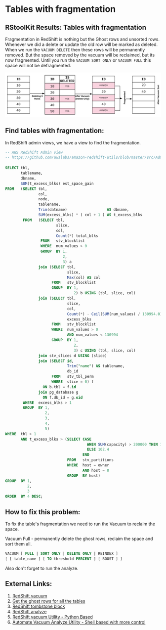 # Tables with fragmentation

## RStoolKit Results: Tables with fragmentation

Fragmentation in RedShift is nothing but the Ghost rows and unsorted rows. Whenever we did a delete or update the old row will be marked as deleted. When we run the `VACUUM DELETE` then these rows will be permanently removed. But the space removed by the vacuum will be reclaimed, but its now fragmented. Until you run the `VACUUM SORT ONLY` or `VACUUM FULL` this space will not be defragmented. 

![/src/img/fragmentation.png](/src/img/fragmentation.png)

## Find tables with fragmentation:

In RedShift admin views, we have a view to find the fragmentation.

```sql
-- AWS RedShift Admin view
-- https://github.com/awslabs/amazon-redshift-utils/blob/master/src/AdminViews/v_fragmentation_info.sql

SELECT tbl, 
       tablename, 
       dbname, 
       SUM(t_excess_blks) est_space_gain 
FROM   (SELECT tbl, 
               col, 
               node, 
               tablename, 
               Trim(datname)                  AS dbname, 
               SUM(excess_blks) * ( col + 1 ) AS t_excess_blks 
        FROM   (SELECT tbl, 
                       slice, 
                       col, 
                       Count(*) total_blks 
                FROM   stv_blocklist 
                WHERE  num_values > 0 
                GROUP  BY 1, 
                          2, 
                          3) a 
               join (SELECT tbl, 
                            slice, 
                            Max(col) AS col 
                     FROM   stv_blocklist 
                     GROUP  BY 1, 
                               2) b USING (tbl, slice, col) 
               join (SELECT tbl, 
                            slice, 
                            col, 
                            Count(*) - Ceil(SUM(num_values) / 130994.0) AS 
                            excess_blks 
                     FROM   stv_blocklist 
                     WHERE  num_values > 0 
                            AND num_values < 130994 
                     GROUP  BY 1, 
                               2, 
                               3) c USING (tbl, slice, col) 
               join stv_slices d USING (slice) 
               join (SELECT id, 
                            Trim("name") AS tablename, 
                            db_id 
                     FROM   stv_tbl_perm 
                     WHERE  slice = 0) f 
                 ON b.tbl = f.id 
               join pg_database g 
                 ON f.db_id = g.oid 
        WHERE  excess_blks > 1 
        GROUP  BY 1, 
                  2, 
                  3, 
                  4, 
                  5) 
WHERE  tbl > 1 
       AND t_excess_blks > (SELECT CASE 
                                     WHEN SUM(capacity) > 200000 THEN 1024 
                                     ELSE 102.4 
                                   END 
                            FROM   stv_partitions 
                            WHERE  host = owner 
                                   AND host = 0 
                            GROUP  BY host) 
GROUP  BY 1, 
          2, 
          3 
ORDER  BY 4 DESC;
```

## How to fix this problem:

To fix the table's fragmentation we need to run the Vacuum to reclaim the space. 

Vacuum Full - permanently delete the ghost rows, reclaim the space and sort them all.

```sql
VACUUM [ FULL | SORT ONLY | DELETE ONLY | REINDEX ] 
[ [ table_name ] [ TO threshold PERCENT ] [ BOOST ] ]
```

Also don't forget to run the analyze.

## External Links:

1. [RedShift vacuum](https://docs.aws.amazon.com/redshift/latest/dg/r_VACUUM_command.html)
2. [Get the ghost rows for all the tables](https://thedataguy.in/find-ghost-rows-redshift/)
3. [RedShift tombstone block](https://thedataguy.in/redshift-tombstone-blocks-visual-explanation/)
4. [RedShift analyze](https://docs.aws.amazon.com/redshift/latest/dg/r_ANALYZE.html)
5. [RedShift vacuum Utility - Python Based](https://github.com/awslabs/amazon-redshift-utils/tree/master/src/AnalyzeVacuumUtility)
6. [Automate Vacuum Analyze Utility - Shell based with more control](https://thedataguy.in/automate-redshift-vacuum-analyze-using-shell-script-utility/)